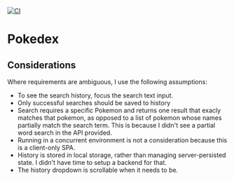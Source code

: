 [![CI](https://github.com/ethersage/pokedex/actions/workflows/ci.yml/badge.svg)](https://github.com/ethersage/pokedex/actions/workflows/ci.yml)

# Pokedex

## Considerations

Where requirements are ambiguous, I use the following assumptions:

- To see the search history, focus the search text input.
- Only successful searches should be saved to history
- Search requires a specific Pokemon and returns one result that exacly matches that pokemon, as opposed to a list of pokemon whose names partially match the search term. This is because I didn't see a partial word search in the API provided.
- Running in a concurrent environment is not a consideration because this is a client-only SPA.
- History is stored in local storage, rather than managing server-persisted state. I didn't have time to setup a backend for that.
- The history dropdown is scrollable when it needs to be.
